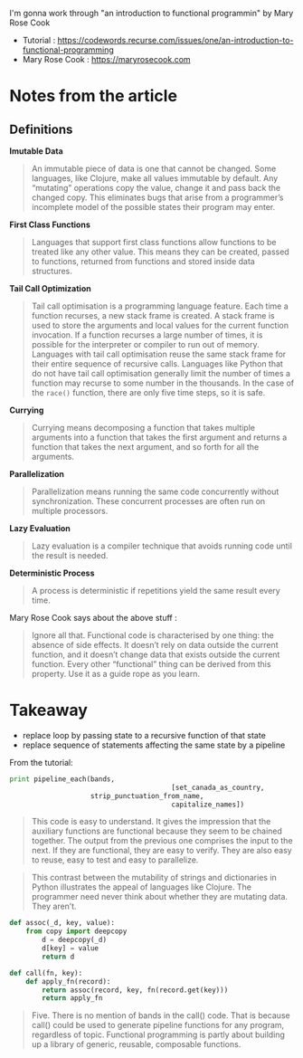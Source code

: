 I'm gonna work through "an introduction to functional programmin" by Mary Rose Cook

- Tutorial : https://codewords.recurse.com/issues/one/an-introduction-to-functional-programming
- Mary Rose Cook : https://maryrosecook.com

# Notes from the article

## Definitions

**Imutable Data**
> An immutable piece of data is one that cannot be changed. Some languages, like Clojure, make all values immutable by default. Any “mutating” operations copy the value, change it and pass back the changed copy. This eliminates bugs that arise from a programmer’s incomplete model of the possible states their program may enter.

**First Class Functions**
> Languages that support first class functions allow functions to be treated like any other value. This means they can be created, passed to functions, returned from functions and stored inside data structures.

**Tail Call Optimization**
> Tail call optimisation is a programming language feature. Each time a function recurses, a new stack frame is created. A stack frame is used to store the arguments and local values for the current function invocation. If a function recurses a large number of times, it is possible for the interpreter or compiler to run out of memory. Languages with tail call optimisation reuse the same stack frame for their entire sequence of recursive calls. Languages like Python that do not have tail call optimisation generally limit the number of times a function may recurse to some number in the thousands. In the case of the `race()` function, there are only five time steps, so it is safe. 

**Currying**
> Currying means decomposing a function that takes multiple arguments into a function that takes the first argument and returns a function that takes the next argument, and so forth for all the arguments.

**Parallelization**
> Parallelization means running the same code concurrently without synchronization. These concurrent processes are often run on multiple processors.

**Lazy Evaluation**
> Lazy evaluation is a compiler technique that avoids running code until the result is needed.

**Deterministic Process**
> A process is deterministic if repetitions yield the same result every time.

Mary Rose Cook says about the above stuff :
> Ignore all that. Functional code is characterised by one thing: the absence of side effects. It doesn’t rely on data outside the current function, and it doesn’t change data that exists outside the current function. Every other “functional” thing can be derived from this property. Use it as a guide rope as you learn.

# Takeaway

- replace loop by passing state to a recursive function of that state
- replace sequence of statements affecting the same state by a pipeline 

From the tutorial: 

```python
print pipeline_each(bands,
										[set_canada_as_country,
                    strip_punctuation_from_name,
										capitalize_names])
```

> This code is easy to understand. It gives the impression that the auxiliary functions are functional because they seem to be chained together. The output from the previous one comprises the input to the next. If they are functional, they are easy to verify. They are also easy to reuse, easy to test and easy to parallelize.

> This contrast between the mutability of strings and dictionaries in Python illustrates the appeal of languages like Clojure. The programmer need never think about whether they are mutating data. They aren’t.

```python
def assoc(_d, key, value):
    from copy import deepcopy
		d = deepcopy(_d)
		d[key] = value
		return d

def call(fn, key):
    def apply_fn(record):
        return assoc(record, key, fn(record.get(key)))
		return apply_fn
```

> Five. There is no mention of bands in the call() code. That is because call() could be used to generate pipeline functions for any program, regardless of topic. Functional programming is partly about building up a library of generic, reusable, composable functions.
